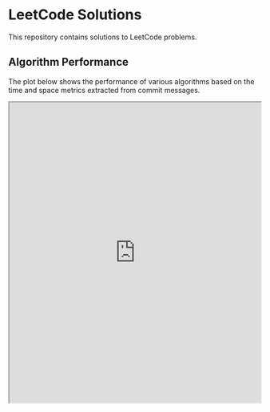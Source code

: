 # LeetCode Solutions

This repository contains solutions to LeetCode problems.

## Algorithm Performance

The plot below shows the performance of various algorithms based on the time and space metrics extracted from commit messages.

<iframe src="https://stefanpricopie.github.io/LeetCode/algorithm_performance.html" width="100%" height="600px">
</iframe>